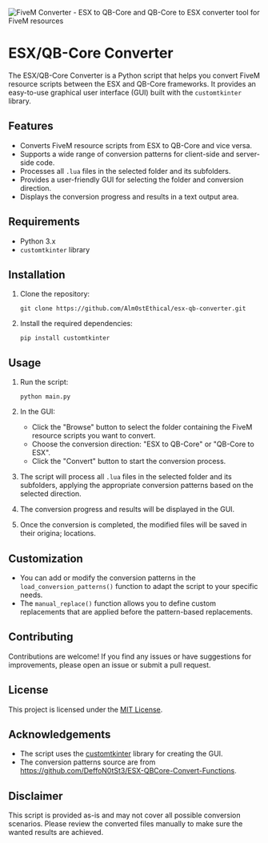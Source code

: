 ![FiveM Converter - ESX to QB-Core and QB-Core to ESX converter tool for FiveM resources](https://github.com/Alm0stEthical/esx-qb-converter/assets/136627966/a223d9a2-dff2-4f80-88f2-1fe1a0f77f68)
# ESX/QB-Core Converter
The ESX/QB-Core Converter is a Python script that helps you convert FiveM resource scripts between the ESX and QB-Core frameworks. It provides an easy-to-use graphical user interface (GUI) built with the `customtkinter` library.

## Features

- Converts FiveM resource scripts from ESX to QB-Core and vice versa.
- Supports a wide range of conversion patterns for client-side and server-side code.
- Processes all `.lua` files in the selected folder and its subfolders.
- Provides a user-friendly GUI for selecting the folder and conversion direction.
- Displays the conversion progress and results in a text output area.

## Requirements

- Python 3.x
- `customtkinter` library

## Installation

1. Clone the repository:
   ```
   git clone https://github.com/Alm0stEthical/esx-qb-converter.git
   ```

2. Install the required dependencies:
   ```
   pip install customtkinter
   ```

## Usage

1. Run the script:
   ```
   python main.py
   ```

2. In the GUI:
   - Click the "Browse" button to select the folder containing the FiveM resource scripts you want to convert.
   - Choose the conversion direction: "ESX to QB-Core" or "QB-Core to ESX".
   - Click the "Convert" button to start the conversion process.
    
3. The script will process all `.lua` files in the selected folder and its subfolders, applying the appropriate conversion patterns based on the selected direction.

4. The conversion progress and results will be displayed in the GUI.

5. Once the conversion is completed, the modified files will be saved in their origina; locations.

## Customization

- You can add or modify the conversion patterns in the `load_conversion_patterns()` function to adapt the script to your specific needs.
- The `manual_replace()` function allows you to define custom replacements that are applied before the pattern-based replacements.

## Contributing

Contributions are welcome! If you find any issues or have suggestions for improvements, please open an issue or submit a pull request.

## License

This project is licensed under the [MIT License](LICENSE).

## Acknowledgements

- The script uses the [customtkinter](https://github.com/TomSchimansky/CustomTkinter) library for creating the GUI.
- The conversion patterns source are from https://github.com/DeffoN0tSt3/ESX-QBCore-Convert-Functions.

## Disclaimer

This script is provided as-is and may not cover all possible conversion scenarios. Please review the converted files manually to make sure the wanted results are achieved.
